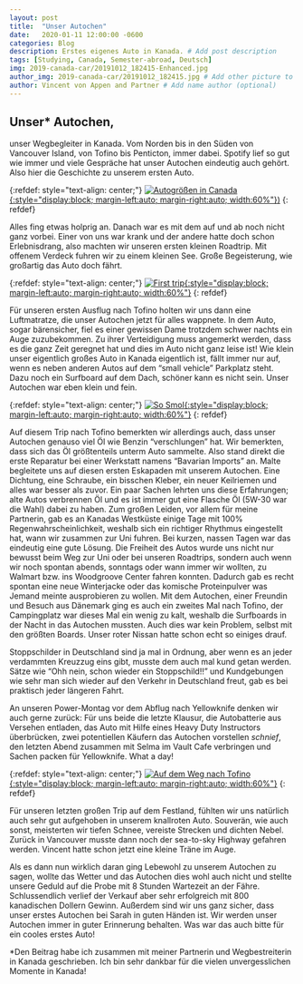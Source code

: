 ```yaml
---
layout: post
title:  "Unser Autochen"
date:   2020-01-11 12:00:00 -0600
categories: Blog
description: Erstes eigenes Auto in Kanada. # Add post description 
tags: [Studying, Canada, Semester-abroad, Deutsch]
img: 2019-canada-car/20191012_182415-Enhanced.jpg
author_img: 2019-canada-car/20191012_182415.jpg # Add other picture to author box
author: Vincent von Appen and Partner # Add name author (optional)
---
```


## Unser* Autochen,

unser Wegbegleiter in Kanada. Vom Norden bis in den Süden von Vancouver Island, von Tofino bis Penticton, immer dabei. Spotify lief so gut wie immer und viele Gespräche hat unser Autochen eindeutig auch gehört. Also hier die Geschichte zu unserem ersten Auto.

{:refdef: style="text-align: center;"}
[![Autogrößen in Canada](/assets/img/2019-canada-car/IMG_7981.jpg){:style="display:block; margin-left:auto; margin-right:auto; width:60%"})](/assets/img/2019-canada-car/IMG_7981.jpg)
{: refdef}

Alles fing etwas holprig an. Danach war es mit dem auf und ab noch nicht ganz vorbei. Einer von uns war krank und der andere hatte doch schon Erlebnisdrang, also machten wir unseren ersten kleinen Roadtrip. Mit offenem Verdeck fuhren wir zu einem kleinen See. Große Begeisterung, wie großartig das Auto doch fährt.

{:refdef: style="text-align: center;"}
[![First trip](/assets/img/2019-canada-car/20190828_113425.jpg){:style="display:block; margin-left:auto; margin-right:auto; width:60%"}](/assets/img/2019-canada-car/20190828_113425.jpg)
{: refdef}


Für unseren ersten Ausflug nach Tofino holten wir uns dann eine Luftmatratze, die unser Autochen jetzt für alles wappnete. In dem Auto, sogar bärensicher, fiel es einer gewissen Dame trotzdem schwer nachts ein Auge zuzubekommen. Zu ihrer Verteidigung muss angemerkt werden, dass es die ganz Zeit geregnet hat und dies im Auto nicht ganz leise ist! Wie klein unser eigentlich großes Auto in Kanada eigentlich ist, fällt immer nur auf, wenn es neben anderen Autos auf dem “small vehicle” Parkplatz steht. Dazu noch ein Surfboard auf dem Dach, schöner kann es nicht sein. Unser Autochen war eben klein und fein.

{:refdef: style="text-align: center;"}
[![So Smol](/assets/img/2019-canada-car/smol_car.jpg){:style="display:block; margin-left:auto; margin-right:auto; width:60%"}](/assets/img/2019-canada-car/smol_car.jpg)
{: refdef}

Auf diesem Trip nach Tofino bemerkten wir allerdings auch, dass unser Autochen genauso viel Öl wie Benzin “verschlungen” hat. Wir bemerkten, dass sich das Öl größtenteils unterm Auto sammelte. Also stand direkt die erste Reparatur bei einer Werkstatt namens “Bavarian Imports” an. Malte begleitete uns auf diesen ersten Eskapaden mit unserem Autochen. Eine Dichtung, eine Schraube, ein bisschen Kleber, ein neuer Keilriemen und alles war besser als zuvor. Ein paar Sachen lehrten uns diese Erfahrungen; alte Autos verbrennen Öl und es ist immer gut eine Flasche Öl (5W-30 war die Wahl) dabei zu haben.
Zum großen Leiden, vor allem für meine Partnerin, gab es an Kanadas Westküste einige Tage mit 100% Regenwahrscheinlichkeit, weshalb sich ein richtiger Rhythmus eingestellt hat, wann wir zusammen zur Uni fuhren. Bei kurzen, nassen Tagen war das eindeutig eine gute Lösung. Die Freiheit des Autos wurde uns nicht nur bewusst beim Weg zur Uni oder bei unseren Roadtrips, sondern auch wenn wir noch spontan abends, sonntags oder wann immer wir wollten, zu Walmart bzw. ins Woodgroove Center fahren konnten. Dadurch gab es recht spontan eine neue Winterjacke oder das komische Proteinpulver was Jemand meinte ausprobieren zu wollen.
Mit dem Autochen, einer Freundin und Besuch aus Dänemark ging es auch ein zweites Mal nach Tofino, der Campingplatz war dieses Mal ein wenig zu kalt, weshalb die Surfboards in der Nacht in das Autochen mussten. Auch dies war kein Problem, selbst mit den größten Boards. Unser roter Nissan hatte schon echt so einiges drauf.

Stoppschilder in Deutschland sind ja mal in Ordnung, aber wenn es an jeder verdammten Kreuzzug eins gibt, musste dem auch mal kund getan werden. Sätze wie “Ohh nein, schon wieder ein Stoppschild!!” und Kundgebungen wie sehr man sich wieder auf den Verkehr in Deutschland freut, gab es bei praktisch jeder längeren Fahrt.

An unseren Power-Montag vor dem Abflug nach Yellowknife denken wir auch gerne zurück: Für uns beide die letzte Klausur, die Autobatterie aus Versehen entladen, das Auto mit Hilfe eines Heavy Duty Instructors überbrücken, zwei potentiellen Käufern das Autochen vorstellen *schnief*, den letzten Abend zusammen mit Selma im Vault Cafe verbringen und Sachen packen für Yellowknife. What a day!


{:refdef: style="text-align: center;"}
[![Auf dem Weg nach Tofino](/assets/img/2019-canada-car/IMG_0320.jpg){:style="display:block; margin-left:auto; margin-right:auto; width:60%"}](/assets/img/2019-canada-car/IMG_0320.jpg)
{: refdef}

Für unseren letzten großen Trip auf dem Festland, fühlten wir uns natürlich auch sehr gut aufgehoben in unserem knallroten Auto. Souverän, wie auch sonst, meisterten wir tiefen Schnee, vereiste Strecken und dichten Nebel. Zurück in Vancouver musste dann noch der sea-to-sky Highway gefahren werden. Vincent hatte schon jetzt eine kleine Träne im Auge.

Als es dann nun wirklich daran ging Lebewohl zu unserem Autochen zu sagen, wollte das Wetter und das Autochen dies wohl auch nicht und stellte unsere Geduld auf die Probe mit 8 Stunden Wartezeit an der Fähre. Schlussendlich verlief der Verkauf aber sehr erfolgreich mit 800 kanadischen Dollern Gewinn. Außerdem sind wir uns ganz sicher, dass unser erstes Autochen bei Sarah in guten Händen ist. Wir werden unser Autochen immer in guter Erinnerung behalten. Was war das auch bitte für ein cooles erstes Auto!

*Den Beitrag habe ich zusammen mit meiner Partnerin und Wegbestreiterin in Kanada geschrieben. Ich bin sehr dankbar für die vielen unvergesslichen Momente in Kanada!
